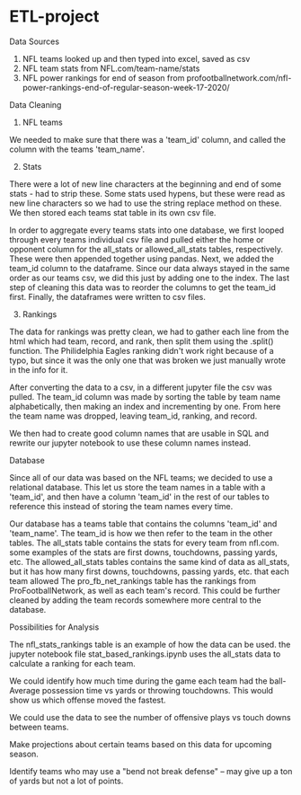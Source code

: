 # ETL-project
Data Sources
1. NFL teams looked up and then typed into excel, saved as csv
2. NFL team stats from NFL.com/team-name/stats
3. NFL power rankings for end of season from profootballnetwork.com/nfl-power-rankings-end-of-regular-season-week-17-2020/
    
    
Data Cleaning 

1. NFL teams

We needed to make sure that there was a 'team_id' column, and called the column with the teams 'team_name'.

2. Stats

There were a lot of new line characters at the beginning and end of some stats - had to strip these.
Some stats used hypens, but these were read as new line characters so we had to use the string replace method on these.
 We then stored each teams stat table in its own csv file.
        
 In order to aggregate every teams stats into one database, we first looped through every teams individual csv file and pulled either the home or opponent column for the all_stats or allowed_all_stats tables, respectively. These were then appended together using pandas. Next, we added the team_id column to the dataframe. Since our data always stayed in the same order as our teams csv, we did this just by adding one to the index. The last step of cleaning this data was to reorder the columns to get the team_id first. Finally, the dataframes were written to csv files.
 
3. Rankings

The data for rankings was pretty clean, we had to gather each line from the html which had team, record, and rank, then split them using the .split() function. The Philidelphia Eagles ranking didn't work right because of a typo, but since it was the only one that was broken we just manually wrote in the info for it. 

After converting the data to a csv, in a different jupyter file the csv was pulled. The team_id column was made by sorting the table by team name alphabetically, then making an index and incrementing by one. From here the team name was dropped, leaving team_id, ranking, and record. 


We then had to create good column names that are usable in SQL and rewrite our jupyter notebook to use these column names instead.
        
        
Database

Since all of our data was based on the NFL teams; we decided to use a relational database. This let us store the team names in a table with a 'team_id', and then have a column 'team_id' in the rest of our tables to reference this instead of storing the team names every time.

Our database has a teams table that contains the columns 'team_id' and 'team_name'. The team_id is how we then refer to the team in the other tables.
The all_stats table contains the stats for every team from nfl.com. some examples of the stats are first downs, touchdowns, passing yards, etc.
The allowed_all_stats tables contains the same kind of data as all_stats, but it has how many first downs, touchdowns, passing yards, etc. that each team allowed
The pro_fb_net_rankings table has the rankings from ProFootballNetwork, as well as each team's record. This could be further cleaned by adding the team records somewhere more central to the database.

Possibilities for Analysis

The nfl_stats_rankings table is an example of how the data can be used. the jupyter notebook file stat_based_rankings.ipynb uses the all_stats data to calculate a ranking for each team.

We could identify how much time during the game each team had the ball- Average possession time vs yards or throwing touchdowns. This would show us which offense moved the fastest.

We could use the data to see the number of offensive plays vs touch downs between teams.

Make projections about certain teams based on this data for upcoming season.

Identify teams who may use a "bend not break defense" – may give up a ton of yards but not a lot of points. 

